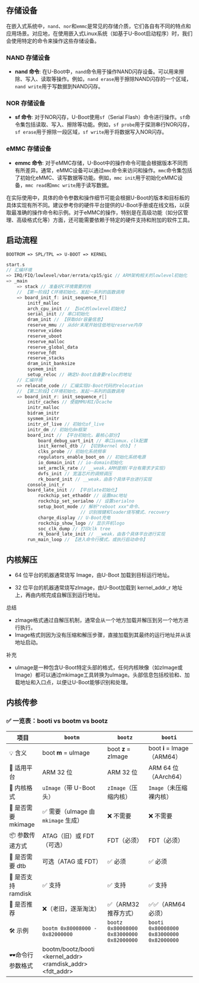 



## 存储设备

在嵌入式系统中，`nand`、`nor`和`emmc`是常见的存储介质，它们各自有不同的特点和应用场景。对应地，在使用嵌入式Linux系统（如基于U-Boot启动程序）时，我们会使用特定的命令来操作这些存储设备。

### NAND 存储设备

- **nand 命令**: 在U-Boot中，`nand`命令用于操作NAND闪存设备。可以用来擦除、写入、读取等操作。例如，`nand erase`用于擦除NAND闪存的一个区域，`nand write`用于写数据到NAND闪存。

### NOR 存储设备

- **sf 命令**: 对于NOR闪存，U-Boot使用`sf`（Serial Flash）命令进行操作。`sf`命令集包括读取、写入、擦除等功能。例如，`sf probe`用于探测串行NOR闪存，`sf erase`用于擦除一段区域，`sf write`用于将数据写入NOR闪存。

### eMMC 存储设备

- **emmc 命令**: 对于eMMC存储，U-Boot中的操作命令可能会根据版本不同而有所差异。通常，eMMC设备可以通过`mmc`命令来访问和操作。`mmc`命令集包括了初始化eMMC、读写数据等功能。例如，`mmc init`用于初始化eMMC设备，`mmc read`和`mmc write`用于读写数据。

在实际使用中，具体的命令参数和操作细节可能会根据U-Boot的版本和目标板的具体实现有所不同。建议参考你的硬件平台提供的U-Boot手册或在线文档，以获取最准确的操作命令和示例。对于eMMC的操作，特别是在高级功能（如分区管理、高级格式化等）方面，还可能需要依赖于特定的硬件支持和附加的软件工具。
## 启动流程

```
BOOTROM => SPL/TPL => U-BOOT => KERNEL
```

```c
start.s
// 汇编环境
=> IRQ/FIQ/lowlevel/vbar/errata/cp15/gic // ARM架构相关的lowlevel初始化
=> _main
    => stack // 准备好C环境需要的栈
    // 【第⼀阶段】C环境初始化，发起⼀系列的函数调⽤
    => board_init_f: init_sequence_f[]
        initf_malloc
        arch_cpu_init // 【SoC的lowlevel初始化】
        serial_init // 串口初始化
        dram_init // 【获取ddr容量信息】
        reserve_mmu // 从ddr末尾开始往低地址reserve内存
        reserve_video
        reserve_uboot
        reserve_malloc
        reserve_global_data
        reserve_fdt
        reserve_stacks
        dram_init_banksize
        sysmem_init
        setup_reloc // 确定U-Boot⾃⾝要reloc的地址
    // 汇编环境
    => relocate_code // 汇编实现U-Boot代码的relocation
    // 【第⼆阶段】C环境初始化，发起⼀系列的函数调⽤
    => board_init_r: init_sequence_r[]
        initr_caches // 使能MMU和I/Dcache
        initr_malloc
        bidram_initr
        sysmem_initr
        initr_of_live // 初始化of_live
        initr_dm // 初始化dm框架
        board_init // 【平台初始化，最核⼼部分】
            board_debug_uart_init // 串口iomux、clk配置
            init_kernel_dtb // 【切到kernel dtb】！
            clks_probe // 初始化系统频率
            regulators_enable_boot_on // 初始化系统电源
            io_domain_init // io-domain初始化
            set_armclk_rate // __weak，ARM提频(平台有需求才实现)
            dvfs_init // 宽温芯⽚的调频调压
            rk_board_init // __weak，由各个具体平台进⾏实现
        console_init_r
        board_late_init // 【平台late初始化】
            rockchip_set_ethaddr // 设置mac地址
            rockchip_set_serialno // 设置serialno
            setup_boot_mode // 解析"reboot xxx"命令、
                            // 识别按键和loader烧写模式、recovery
            charge_display // U-Boot充电
            rockchip_show_logo // 显⽰开机logo
            soc_clk_dump // 打印clk tree
            rk_board_late_init // __weak，由各个具体平台进⾏实现
        run_main_loop // 【进⼊命令⾏模式，或执⾏启动命令】
```

## 内核解压

- 64 位平台的机器通常烧写 Image，由U-Boot 加载到⽬标运⾏地址。

- 32 位平台的机器通常烧写zImage，由U-Boot加载到 kernel_addr_r 地址上，再由内核完成⾃解压到运行地址。

总结

- zImage格式通过自解压机制，通常会从一个地方加载并解压到另一个地方进行执行。
- Image格式则因为没有压缩和解压步骤，直接加载到其最终的运行地址并从该地址启动。

补充

- uImage是一种包含U-Boot特定头部的格式，任何内核映像（如zImage或Image）都可以通过mkimage工具转换为uImage。头部信息包括校验和、加载地址和入口点，以便让U-Boot能够识别和处理。

## 内核传参

### ✅ 一览表：booti vs bootm vs bootz
| 项目              | `bootm`                            | `bootz`                                  | `booti`                                  |
| --------------- | ---------------------------------- | ---------------------------------------- | ---------------------------------------- |
| 💡 含义           | boot **m** = uImage | boot **z** = zImage                      | boot **i** = Image（ARM64）                |
| 🎯 适用平台         | ARM 32 位                           | ARM 32 位                                 | ARM 64 位（AArch64）                        |
| 🧱 内核格式         | `uImage`（带 U-Boot 头）               | `zImage`（压缩内核）                           | `Image`（未压缩裸内核）                          |
| 🧩 是否需要 mkimage | ✅ 需要（uImage 由 `mkimage` 生成）        | ❌ 不需要                                    | ❌ 不需要                                    |
| 📦 参数传递方式       | ATAG（旧）或 FDT（可选）                   | FDT（必须）                                  | FDT（必须）                                  |
| 📁 是否需要 dtb     | 可选（ATAG 或 FDT）                     | ✅ 必须                                     | ✅ 必须                                     |
| 🧰 是否支持 ramdisk | ✅ 支持                               | ✅ 支持                                     | ✅ 支持                                     |
| 📆 是否推荐         | ❌（老旧，逐渐淘汰）                         | ✅（ARM32 推荐方式）                            | ✅✅（ARM64 必须）                             |
| 🛠️ 示例          | `bootm 0x80008000 - 0x82000000`    | `bootz 0x80008000 0x83000000 0x82000000` | `booti 0x80008000 0x83000000 0x82000000` |
| 🕶️命令行参数格式 | bootm/bootz/booti <kernel_addr> <ramdisk_addr> <fdt_addr> |
